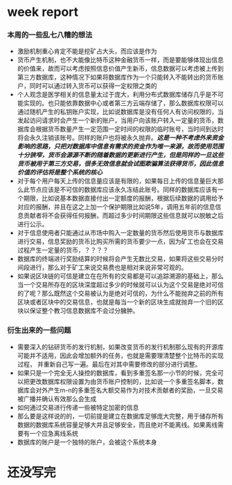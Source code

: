  # week report
### 本周的一些乱七八糟的想法
- 激励机制重心肯定不能是挖矿占大头，而应该是作为
- 货币产生机制，也不大能像比特币这种金融货币一样，而是要能够体现出信息的价值来，故而可以考虑按照信息价值产生新币，信息数据可以考虑被上传到第三方数据库，这种情况下如果将数据库作为一个只能转入不能转出的货币账户，同时可以通过转入货币可以获得一定权限之类的
- 个人观念是医学相关的信息量太过于庞大，利用分布式数据库储存几乎是不可能实现的。也只能依靠数据中心或者第三方云端存储了，那么数据库权限可以通过随机产生的私钥账户实现，比如说数据库是没有任何人有访问权限的，当发起访问请求时会产生一个新的账户，当用户向该账户转入一定量的货币，数据库会根据货币数量产生一定范围一定时间的权限的临时账号，当时间到达时将会永久注销该账号。同样的账户也将被永久抛弃。***这是一种不考虑外来资金影响的思路，只把对数据库中信息有需求的资金作为唯一来源，故而使用范围十分狭窄，货币会源源不断的随着数据的更新进行产生，但是同样的一旦这些货币被用于第三方交易，很多无效信息就会试图欺骗算法获得货币，因此信息价值的评估将是整个系统的核心***
- 对于每个用户每天上传的信息量应该是有限的，如果每日上传的信息量巨大那么此节点应该是不可信的数据库应该永久冻结此账号。同样的数据库应该有一个期限，比如说基本数据直接付出一定额度的报酬，根据后续数据的调用给予对应的报酬，并且在这之上加一个保护期限比如说5年，调用五年前的信息信息贡献者将不会获得任何报酬，而超过多少时间期限这些信息就可以脱敏之后进行公示。
- 对于信息使用者只能通过从市场中购入一定数量的货币然后使用货币与数据库进行交易，信息奖励的货币比购买所需的货币要少一点，因为矿工也会在交易过程产生一定量的货币，？？？？
- 数据库的终端进行奖励结算的时候将会产生无数比交易，如果将这些交易分时间段进行，那么对于矿工来说交易费也是相对来说非常可观的。
- 如果说区块链的可信是建立在在所有的交易都是可以追踪溯源的基础上，那么当一个交易所存在的区块深度超过多少的时候就可以认为这个交易是绝对可信的了呢？那么既然这个交易被认为是绝对可信的，为什么不能抛弃之前的所有区块或者区块中的交易信息，也就是每当一个新的区块生成就抛弃一个旧的区块以保证整个教习信息数据库不会过分臃肿。

### 衍生出来的一些问题
- 需要深入的钻研货币的发行机制，如果改变货币的发行机制那么现有的开源库可能并不适用，因此会增加额外的任务，也就是需要理清楚整个比特币的实现过程， 并重新自己写一遍。最后在对其中需要修改的部分进行调整。
- 如果只是一个完全无人操控的数据库，看到多重签名那一小节的时候，完全可以把更改数据库权限设置为由货币账户控制的，比如说一个多重签名脚本，数据库会对外产生m-n的多重签名大额交易作为对技术贡献者的奖励，一旦交易被广播并确认有效那么会生成
- 如何通过交易进行传递一些被特定加密的信息
- 那么要是这样说的的，一切前提是建立在数据库足够庞大完整，用于储存所有数据的数据库系统容量足够大并且足够安全，而且绝对不能离线。如果离线需要有一个应急离线系统
- 数据库的账户是一个独特的账户，会被这个系统本身
# 还没写完
